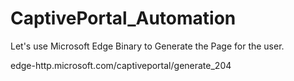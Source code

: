 # CaptivePortal_Automation

Let's use Microsoft Edge Binary to Generate the Page for the user.

edge-http.microsoft.com/captiveportal/generate_204
